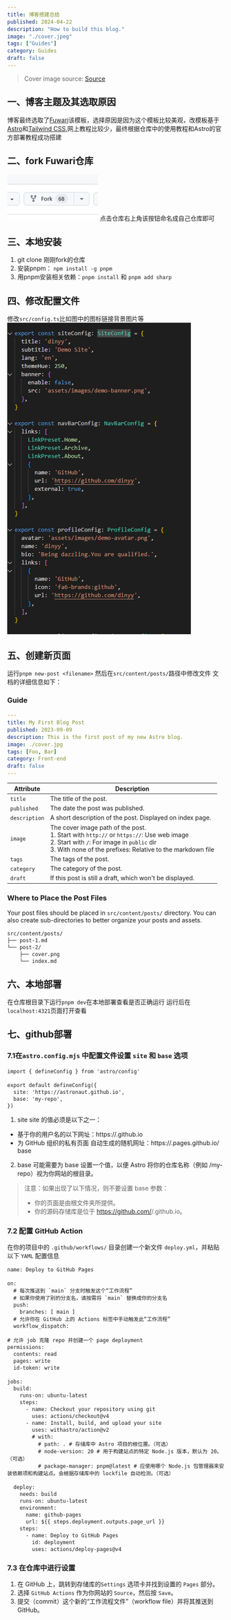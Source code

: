 ```yaml
---
title: 博客搭建总结
published: 2024-04-22
description: "How to build this blog."
image: "./cover.jpeg"
tags: ["Guides"]
category: Guides
draft: false
---
```


> Cover image source: [Source](https://image.civitai.com/xG1nkqKTMzGDvpLrqFT7WA/208fc754-890d-4adb-9753-2c963332675d/width=2048/01651-1456859105-(colour_1.5),girl,_Blue,yellow,green,cyan,purple,red,pink,_best,8k,UHD,masterpiece,male%20focus,%201boy,gloves,%20ponytail,%20long%20hair,.jpeg)



## 一、博客主题及其选取原因
博客最终选取了[Fuwari](https://github.com/saicaca/fuwari)该模板，选择原因是因为这个模板比较美观，改模板基于[Astro](https://astro.build/)和[Tailwind CSS](https://tailwindcss.com/),网上教程比较少，最终根据仓库中的使用教程和Astro的官方部署教程成功搭建

## 二、fork Fuwari仓库
![这是图片](./pic-guild-1.png "Magic Gardens")
点击仓库右上角该按钮命名成自己仓库即可

## 三、本地安装
1. git clone 刚刚fork的仓库
2. 安装pnpm： ```npm install -g pnpm```
3. 用pnpm安装相关依赖：`pnpm install` 和 `pnpm add sharp`

## 四、修改配置文件
修改`src/config.ts`比如图中的图标链接背景图片等
![这是图片](./pic-guild-2.png "Magic Gardens")

## 五、创建新页面
运行`pnpm new-post <filename>` 然后在`src/content/posts/`路径中修改文件
文档的详细信息如下：

### Guide
```yaml
---
title: My First Blog Post
published: 2023-09-09
description: This is the first post of my new Astro blog.
image: ./cover.jpg
tags: [Foo, Bar]
category: Front-end
draft: false
---
```

| Attribute     | Description                                                                                                                                                                                                 |
|---------------|-------------------------------------------------------------------------------------------------------------------------------------------------------------------------------------------------------------|
| `title`       | The title of the post.                                                                                                                                                                                      |
| `published`   | The date the post was published.                                                                                                                                                                            |
| `description` | A short description of the post. Displayed on index page.                                                                                                                                                   |
| `image`       | The cover image path of the post.<br/>1. Start with `http://` or `https://`: Use web image<br/>2. Start with `/`: For image in `public` dir<br/>3. With none of the prefixes: Relative to the markdown file |
| `tags`        | The tags of the post.                                                                                                                                                                                       |
| `category`    | The category of the post.                                                                                                                                                                                   |
| `draft`        | If this post is still a draft, which won't be displayed.                                                                                                                                                    |

### Where to Place the Post Files



Your post files should be placed in `src/content/posts/` directory. You can also create sub-directories to better organize your posts and assets.

```
src/content/posts/
├── post-1.md
└── post-2/
    ├── cover.png
    └── index.md
```

## 六、本地部署
在仓库根目录下运行`pnpm dev`在本地部署查看是否正确运行
运行后在`localhost:4321`页面打开查看

## 七、github部署
### 7.1在`astro.config.mjs` 中配置文件设置 `site` 和 `base` 选项
```
import { defineConfig } from 'astro/config'

export default defineConfig({
  site: 'https://astronaut.github.io',
  base: 'my-repo',
})
```
1. site
site 的值必须是以下之一：
- 基于你的用户名的以下网址：https://<username>.github.io
- 为 GitHub 组织的私有页面 自动生成的随机网址：https://<random-string>.pages.github.io/
base
2. base
可能需要为 base 设置一个值，以便 Astro 将你的仓库名称（例如 /my-repo）视为你网站的根目录。

> 注意：如果出现了以下情况，则不要设置 base 参数：
>- 你的页面是由根文件夹所提供。
>- 你的源码存储库是位于 https://github.com/<USERNAME>/<USERNAME>.github.io。

### 7.2 配置 GitHub Action
在你的项目中的 `.github/workflows/` 目录创建一个新文件 `deploy.yml`，并粘贴以下 `YAML` 配置信息
```
name: Deploy to GitHub Pages

on:
  # 每次推送到 `main` 分支时触发这个“工作流程”
  # 如果你使用了别的分支名，请按需将 `main` 替换成你的分支名
  push:
    branches: [ main ]
  # 允许你在 GitHub 上的 Actions 标签中手动触发此“工作流程”
  workflow_dispatch:

# 允许 job 克隆 repo 并创建一个 page deployment
permissions:
  contents: read
  pages: write
  id-token: write

jobs:
  build:
    runs-on: ubuntu-latest
    steps:
      - name: Checkout your repository using git
        uses: actions/checkout@v4
      - name: Install, build, and upload your site
        uses: withastro/action@v2
        # with:
          # path: . # 存储库中 Astro 项目的根位置。（可选）
          # node-version: 20 # 用于构建站点的特定 Node.js 版本，默认为 20。（可选）
          # package-manager: pnpm@latest # 应使用哪个 Node.js 包管理器来安装依赖项和构建站点。会根据存储库中的 lockfile 自动检测。（可选）

  deploy:
    needs: build
    runs-on: ubuntu-latest
    environment:
      name: github-pages
      url: ${{ steps.deployment.outputs.page_url }}
    steps:
      - name: Deploy to GitHub Pages
        id: deployment
        uses: actions/deploy-pages@v4
```
### 7.3 在仓库中进行设置
1. 在 GitHub 上，跳转到存储库的`Settings` 选项卡并找到设置的 `Pages` 部分。
2. 选择 `GitHub Actions` 作为你网站的 `Source`，然后按 `Save`。
3. 提交（commit）这个新的“工作流程文件”（workflow file）并将其推送到 GitHub。

